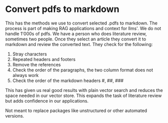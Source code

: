 # Convert pdfs to markdown

This has the methods we use to convert selected .pdfs to markdown. The process is part of making RAG applications and context for llms'. We do not handle 1'000s of pdfs. We have a person who
does literature review, sometimes two people. Once they select an article they convert it to markdown and review the converted text. They check for the following:

1. Stray characters
2. Repeated headers and footers
3. Remove the references
4. Check the order of the paragraphs, the two column format does not always work
5. Check the order of the markdown headers #, ##, ###

This has given us real good results with plain vector search and reduces the space needed in our vector store. This expands the task of literature review but adds confidence in our applications.

Not meant to replace packages like unstructured or other automated versions. 
